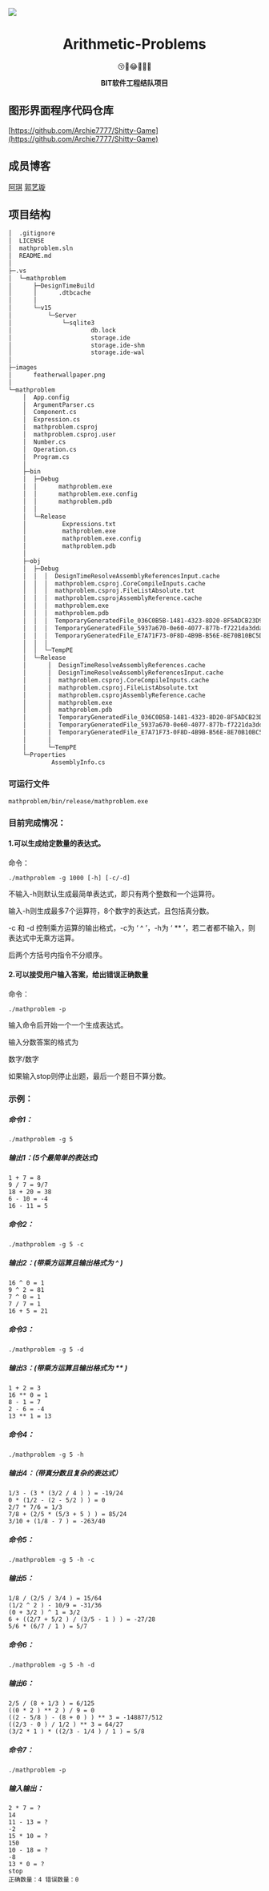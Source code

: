 ![](https://raw.githubusercontent.com/Archie7777/Arithmetic-Problems/master/images/featherwallpaper.png)

<div align="center">
<h1> Arithmetic-Problems </h1>
<p>😚🍩😂🎉🌞🚖<p>
<p><strong> BIT软件工程结队项目 </strong></p>
</div>

## 图形界面程序代码仓库
[https://github.com/Archie7777/Shitty-Game](https://github.com/Archie7777/Shitty-Game)

## 成员博客

[阿琪](https://blog.csdn.net/weixin_43407283/article/details/86478548)
[郭艺璇](https://blog.csdn.net/weixin_41709195/article/details/86515191)

## 项目结构

```bash
│  .gitignore
│  LICENSE
│  mathproblem.sln
│  README.md
│
├─.vs
│  └─mathproblem
│      ├─DesignTimeBuild
│      │      .dtbcache
│      │
│      └─v15
│          └─Server
│              └─sqlite3
│                      db.lock
│                      storage.ide
│                      storage.ide-shm
│                      storage.ide-wal
│
├─images
│      featherwallpaper.png
│
└─mathproblem
    │  App.config
    │  ArgumentParser.cs
    │  Component.cs
    │  Expression.cs
    │  mathproblem.csproj
    │  mathproblem.csproj.user
    │  Number.cs
    │  Operation.cs
    │  Program.cs
    │
    ├─bin
    │  ├─Debug
    │  │      mathproblem.exe
    │  │      mathproblem.exe.config
    │  │      mathproblem.pdb
    │  │
    │  └─Release
    │          Expressions.txt
    │          mathproblem.exe
    │          mathproblem.exe.config
    │          mathproblem.pdb
    │
    ├─obj
    │  ├─Debug
    │  │  │  DesignTimeResolveAssemblyReferencesInput.cache
    │  │  │  mathproblem.csproj.CoreCompileInputs.cache
    │  │  │  mathproblem.csproj.FileListAbsolute.txt
    │  │  │  mathproblem.csprojAssemblyReference.cache
    │  │  │  mathproblem.exe
    │  │  │  mathproblem.pdb
    │  │  │  TemporaryGeneratedFile_036C0B5B-1481-4323-8D20-8F5ADCB23D92.cs
    │  │  │  TemporaryGeneratedFile_5937a670-0e60-4077-877b-f7221da3dda1.cs
    │  │  │  TemporaryGeneratedFile_E7A71F73-0F8D-4B9B-B56E-8E70B10BC5D3.cs
    │  │  │
    │  │  └─TempPE
    │  └─Release
    │      │  DesignTimeResolveAssemblyReferences.cache
    │      │  DesignTimeResolveAssemblyReferencesInput.cache
    │      │  mathproblem.csproj.CoreCompileInputs.cache
    │      │  mathproblem.csproj.FileListAbsolute.txt
    │      │  mathproblem.csprojAssemblyReference.cache
    │      │  mathproblem.exe
    │      │  mathproblem.pdb
    │      │  TemporaryGeneratedFile_036C0B5B-1481-4323-8D20-8F5ADCB23D92.cs
    │      │  TemporaryGeneratedFile_5937a670-0e60-4077-877b-f7221da3dda1.cs
    │      │  TemporaryGeneratedFile_E7A71F73-0F8D-4B9B-B56E-8E70B10BC5D3.cs
    │      │
    │      └─TempPE
    └─Properties
            AssemblyInfo.cs
```
### 可运行文件 
```
mathproblem/bin/release/mathproblem.exe
```
### 目前完成情况：
#### 1.可以生成给定数量的表达式。
命令：
```
./mathproblem -g 1000 [-h] [-c/-d]
```
不输入-h则默认生成最简单表达式，即只有两个整数和一个运算符。

输入-h则生成最多7个运算符，8个数字的表达式，且包括真分数。

-c 和 -d 控制乘方运算的输出格式，-c为 ‘ ^ ’，-h为 ‘ ** ’，若二者都不输入，则表达式中无乘方运算。

后两个方括号内指令不分顺序。

#### 2.可以接受用户输入答案，给出错误正确数量
命令：
```
./mathproblem -p
```
输入命令后开始一个一个生成表达式。

输入分数答案的格式为

数字/数字

如果输入stop则停止出题，最后一个题目不算分数。

### 示例：
##### 命令1：
```
./mathproblem -g 5
```
##### 输出1：(5个最简单的表达式)
```
1 + 7 = 8
9 / 7 = 9/7
18 + 20 = 38
6 - 10 = -4
16 - 11 = 5
```
##### 命令2：
```
./mathproblem -g 5 -c
```
##### 输出2：(带乘方运算且输出格式为 ^ )
```
16 ^ 0 = 1
9 ^ 2 = 81
7 ^ 0 = 1
7 / 7 = 1
16 + 5 = 21
```
##### 命令3：
```
./mathproblem -g 5 -d
```
##### 输出3：(带乘方运算且输出格式为 ** )
```
1 + 2 = 3
16 ** 0 = 1
8 - 1 = 7
2 - 6 = -4
13 ** 1 = 13
```
##### 命令4：
```
./mathproblem -g 5 -h
```
##### 输出4：（带真分数且复杂的表达式）
```
1/3 - (3 * (3/2 / 4 ) ) = -19/24
0 * (1/2 - (2 - 5/2 ) ) = 0
2/7 * 7/6 = 1/3
7/8 + (2/5 * (5/3 + 5 ) ) = 85/24
3/10 + (1/8 - 7 ) = -263/40
```
##### 命令5：
```
./mathproblem -g 5 -h -c
```
##### 输出5：
```
1/8 / (2/5 / 3/4 ) = 15/64
(1/2 ^ 2 ) - 10/9 = -31/36
(0 + 3/2 ) ^ 1 = 3/2
6 + ((2/7 + 5/2 ) / (3/5 - 1 ) ) = -27/28
5/6 * (6/7 / 1 ) = 5/7
```
##### 命令6：
```
./mathproblem -g 5 -h -d
```
##### 输出6：
```
2/5 / (8 + 1/3 ) = 6/125
((0 * 2 ) ** 2 ) / 9 = 0
((2 - 5/8 ) - (8 + 0 ) ) ** 3 = -148877/512
((2/3 - 0 ) / 1/2 ) ** 3 = 64/27
(3/2 * 1 ) * ((2/3 - 1/4 ) / 1 ) = 5/8
```
##### 命令7：
```
./mathproblem -p
```
##### 输入输出：
```
2 * 7 = ?
14
11 - 13 = ?
-2
15 * 10 = ?
150
10 - 18 = ?
-8
13 * 0 = ?
stop
正确数量：4 错误数量：0
```
